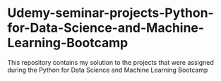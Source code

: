 # Udemy-seminar-projects-Python-for-Data-Science-and-Machine-Learning-Bootcamp
This repository contains my solution to the projects that were assigned during the Python for Data Science and Machine Learning Bootcamp
